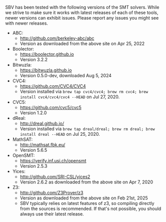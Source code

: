 SBV has been tested with the following versions of the SMT solvers. While we strive to make sure
it works with latest releases of each of these tools, newer versions can exhibit issues. Please
report any issues you might see with newer releases.

  * ABC:
      * http://github.com/berkeley-abc/abc
      * Version as downloaded from the above site on Apr 25, 2022
  * Boolector:
      * https://boolector.github.io
      * Version 3.2.2
  * Bitwuzla:
      * https://bitwuzla.github.io
      * Version 0.5.0-dev, downloaded Aug 5, 2024
  * CVC4:
      * https://github.com/CVC4/CVC4
      * Version installed via `brew tap cvc4/cvc4; brew rm cvc4; brew install cvc4/cvc4/cvc4 --HEAD`
        on Jul 27, 2020.
  * CVC5:
      * https://github.com/cvc5/cvc5
      * Version 1.2.0
  * dReal:
      * http://dreal.github.io/
      * Version installed via `brew tap dreal/dreal; brew rm dreal; brew install dreal --HEAD`
        on Jul 25, 2020.
  * MathSAT:
      * http://mathsat.fbk.eu/
      * Version 5.6.5
  * OpenSMT:
      * https://verify.inf.usi.ch/opensmt
      * Version 2.5.3
  * Yices:
      * http://github.com/SRI-CSL/yices2
      * Version 2.6.2 as downloaded from the above site on Apr 7, 2020
  * Z3:
      * http://github.com/Z3Prover/z3
      * Version as downloaded from the above site on Feb 21st, 2025
      * SBV typically relies on latest features of z3, so compiling directly
        from the sources is recommended. If that's not possible, you should
        always use their latest release.

